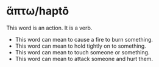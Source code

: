 # ἅπτω/haptō
This word is an action. It is a verb.
* This word can mean to cause a fire to burn something.
* This word can mean to hold tightly on to something.
* This word can mean to touch someone or something.
* This word can mean to attack someone and hurt them.
